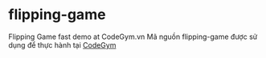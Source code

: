 # flipping-game
Flipping Game fast demo at CodeGym.vn
Mã nguồn flipping-game được sử dụng để thực hành tại [CodeGym](https://codegym.vn) 
